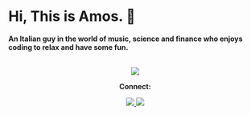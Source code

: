 # Hi, This is Amos. 👻
<b>
  An Italian guy in the world of music, science and finance who enjoys coding to relax and have some fun. 
</b>
<br></br>
<p align="center">
  <a href="https://skillicons.dev">
    <img src="https://skillicons.dev/icons?i=py,cpp,matlab,unreal,vscode,github&theme=dark&perline=3" />
  </a>
</p>
<p align="center">
  <b>
    Connect:
  </b>
</p>
<p align="center">
  <a href="https://www.linkedin.com/in/amos-bocelli-bab86411a/">
    <img src="https://skillicons.dev/icons?i=linkedin" />
  </a>
  <a href="https://www.instagram.com/amosbocelli/">
    <img src="https://skillicons.dev/icons?i=instagram" />
  </a>
</p
